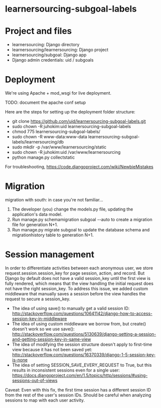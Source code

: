 learnersourcing-subgoal-labels
==============================

# Project and files
- learnersourcing: Django directory
- learnersourcing/learnersourcing: Django project 
- learnersourcing/subgoal: Django app
- Django admin credentials: uid / subgoals


# Deployment
We're using Apache + mod_wsgi for live deployment.

TODO: document the apache conf setup



Here are the steps for setting up the deployment folder structure:
- git clone https://github.com/uid/learnersourcing-subgoal-labels.git
- sudo chown -R juhokim:uid learnersourcing-subgoal-labels
- chmod 775 learnersourcing-subgoal-labels/
- sudo chown -R www-data:www-data learnersourcing-subgoal-labels/learnersourcing/db
- sudo mkdir -p /var/www/learnersourcing/static
- sudo chown -R juhokim:uid /var/www/learnersourcing
- python manage.py collectstatic

For troubleshooting, https://code.djangoproject.com/wiki/NewbieMistakes


# Migration
migration with south: in case you're not familiar...

1. The developer (you) change the models.py file, updating the application's data model.
2. Run manage.py schemamigration subgoal --auto to create a migration file for generation N+1.
3. Run manage.py migrate subgoal to update the database schema and migrationhistory table to generation N+1.

# Session management
In order to differentiate activities between each anonymous user, we store request.session.session_key for page session, action, and record. But Django by default does not have a valid session_key until the first view is fully rendered, which means that the view handling the initial request does not have the right session_key. To address this issue, we added custom middleware that manually saves a session before the view handles the request to secure a session_key.

- The idea of using save() to manually get a valid session ID: http://stackoverflow.com/questions/10641142/django-how-to-access-session-key-in-middleware
- The idea of using custom middleware we borrow from, but create() doesn't work so we use save(): http://stackoverflow.com/questions/5130639/django-setting-a-session-and-getting-session-key-in-same-view
- The idea of modifying the session structure doesn't apply to first-time view because it has not been saved yet: http://stackoverflow.com/questions/16370339/django-1-5-session-key-is-none
- The idea of setting SESSION_SAVE_EVERY_REQUEST to True, but this results in inconsistent sessions even for a single user: https://docs.djangoproject.com/en/1.5/topics/http/sessions/#using-sessions-out-of-views

Caveat: Even with this fix, the first time session has a different session ID from the rest of the user's session IDs. Should be careful when analyzing sessions to map with each user activity.


